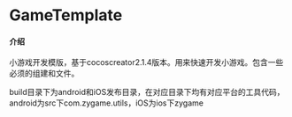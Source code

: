 # GameTemplate

#### 介绍
小游戏开发模版，基于cocoscreator2.1.4版本。用来快速开发小游戏。包含一些必须的组建和文件。

build目录下为android和iOS发布目录，在对应目录下均有对应平台的工具代码，android为src下com.zygame.utils，iOS为ios下zygame
